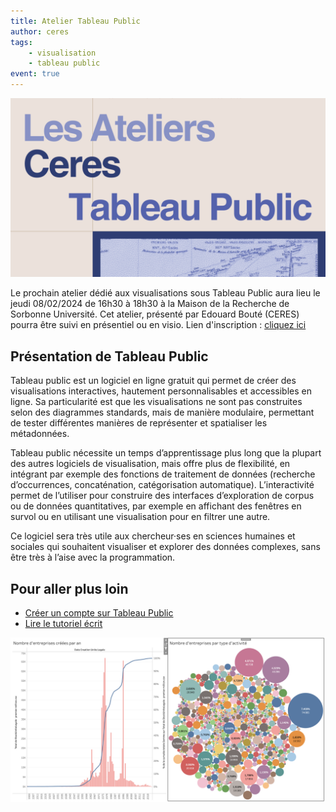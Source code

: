 ```yaml
---
title: Atelier Tableau Public
author: ceres
tags:
    - visualisation
    - tableau public
event: true
---
```


![](atelier_tableau_public.png)

<aside>

Le prochain atelier dédié aux visualisations sous Tableau Public aura lieu le jeudi 08/02/2024 de 16h30 à 18h30 à la Maison de la Recherche de Sorbonne Université. Cet atelier, présenté par Edouard Bouté (CERES) pourra être suivi en présentiel ou en visio. Lien d'inscription : [cliquez ici](https://framaforms.org/inscription-atelier-tableau-public-08022024-1704811982)

</aside>

## Présentation de Tableau Public

Tableau public est un logiciel en ligne gratuit qui permet de créer des visualisations interactives, hautement personnalisables et accessibles en ligne. Sa particularité est que les visualisations ne sont pas construites selon des diagrammes standards, mais de manière modulaire, permettant de tester différentes manières de représenter et spatialiser les métadonnées.

Tableau public nécessite un temps d’apprentissage plus long que la plupart des autres logiciels de visualisation, mais offre plus de flexibilité, en intégrant par exemple des fonctions de traitement de données (recherche d’occurrences, concaténation, catégorisation automatique). L’interactivité permet de l’utiliser pour construire des interfaces d’exploration de corpus ou de données quantitatives, par exemple en affichant des fenêtres en survol ou en utilisant une visualisation pour en filtrer une autre.

Ce logiciel sera très utile aux chercheur·ses en sciences humaines et sociales qui souhaitent visualiser et explorer des données complexes, sans être très à l’aise avec la programmation.

## Pour aller plus loin

- [Créer un compte sur Tableau Public](https://public.tableau.com/desktop/signup_unification.html)
- [Lire le tutoriel écrit](./../2_cards_tutoriels/2024-02-08_Tutoriel_tableau_Public/)

![](tableau-public.png)